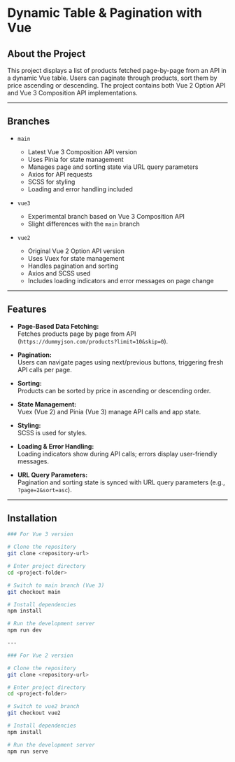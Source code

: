 # Dynamic Table & Pagination with Vue

## About the Project

This project displays a list of products fetched page-by-page from an API in a dynamic Vue table. Users can paginate through products, sort them by price ascending or descending. The project contains both Vue 2 Option API and Vue 3 Composition API implementations.

---

## Branches

- `main`

  - Latest Vue 3 Composition API version
  - Uses Pinia for state management
  - Manages page and sorting state via URL query parameters
  - Axios for API requests
  - SCSS for styling
  - Loading and error handling included

- `vue3`

  - Experimental branch based on Vue 3 Composition API
  - Slight differences with the `main` branch

- `vue2`
  - Original Vue 2 Option API version
  - Uses Vuex for state management
  - Handles pagination and sorting
  - Axios and SCSS used
  - Includes loading indicators and error messages on page change

---

## Features

- **Page-Based Data Fetching:**  
  Fetches products page by page from API (`https://dummyjson.com/products?limit=10&skip=0`).

- **Pagination:**  
  Users can navigate pages using next/previous buttons, triggering fresh API calls per page.

- **Sorting:**  
  Products can be sorted by price in ascending or descending order.

- **State Management:**  
  Vuex (Vue 2) and Pinia (Vue 3) manage API calls and app state.

- **Styling:**  
  SCSS is used for styles.

- **Loading & Error Handling:**  
  Loading indicators show during API calls; errors display user-friendly messages.

- **URL Query Parameters:**  
  Pagination and sorting state is synced with URL query parameters (e.g., `?page=2&sort=asc`).

---

## Installation

```bash
### For Vue 3 version

# Clone the repository
git clone <repository-url>

# Enter project directory
cd <project-folder>

# Switch to main branch (Vue 3)
git checkout main

# Install dependencies
npm install

# Run the development server
npm run dev

---

### For Vue 2 version

# Clone the repository
git clone <repository-url>

# Enter project directory
cd <project-folder>

# Switch to vue2 branch
git checkout vue2

# Install dependencies
npm install

# Run the development server
npm run serve
```
